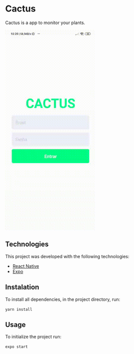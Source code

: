 # Cactus

Cactus is a app to monitor your plants.

![](cactus.gif)

## Technologies

This project was developed with the following technologies:

- [React Native](https://reactnative.dev/)
- [Expo](https://expo.io/)

## Instalation

To install all dependencies, in the project directory, run:

``` yarn install ```

## Usage

To initialize the project run:

``` expo start ```